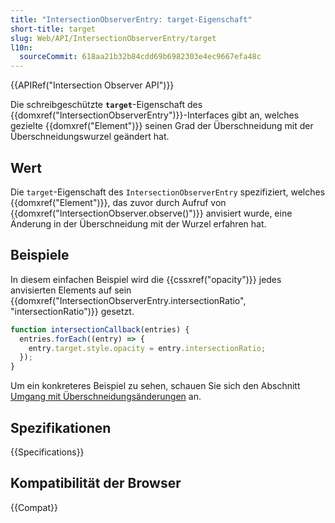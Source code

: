 ```yaml
---
title: "IntersectionObserverEntry: target-Eigenschaft"
short-title: target
slug: Web/API/IntersectionObserverEntry/target
l10n:
  sourceCommit: 618aa21b32b84cdd69b6982303e4ec9667efa48c
---
```


{{APIRef("Intersection Observer API")}}

Die schreibgeschützte **`target`**-Eigenschaft des {{domxref("IntersectionObserverEntry")}}-Interfaces gibt an, welches gezielte {{domxref("Element")}} seinen Grad der Überschneidung mit der Überschneidungswurzel geändert hat.

## Wert

Die `target`-Eigenschaft des `IntersectionObserverEntry` spezifiziert, welches {{domxref("Element")}}, das zuvor durch Aufruf von {{domxref("IntersectionObserver.observe()")}} anvisiert wurde, eine Änderung in der Überschneidung mit der Wurzel erfahren hat.

## Beispiele

In diesem einfachen Beispiel wird die {{cssxref("opacity")}} jedes anvisierten Elements auf sein {{domxref("IntersectionObserverEntry.intersectionRatio", "intersectionRatio")}} gesetzt.

```js
function intersectionCallback(entries) {
  entries.forEach((entry) => {
    entry.target.style.opacity = entry.intersectionRatio;
  });
}
```

Um ein konkreteres Beispiel zu sehen, schauen Sie sich den Abschnitt [Umgang mit Überschneidungsänderungen](/de/docs/Web/API/Intersection_Observer_API/Timing_element_visibility#handling_intersection_changes) an.

## Spezifikationen

{{Specifications}}

## Kompatibilität der Browser

{{Compat}}
